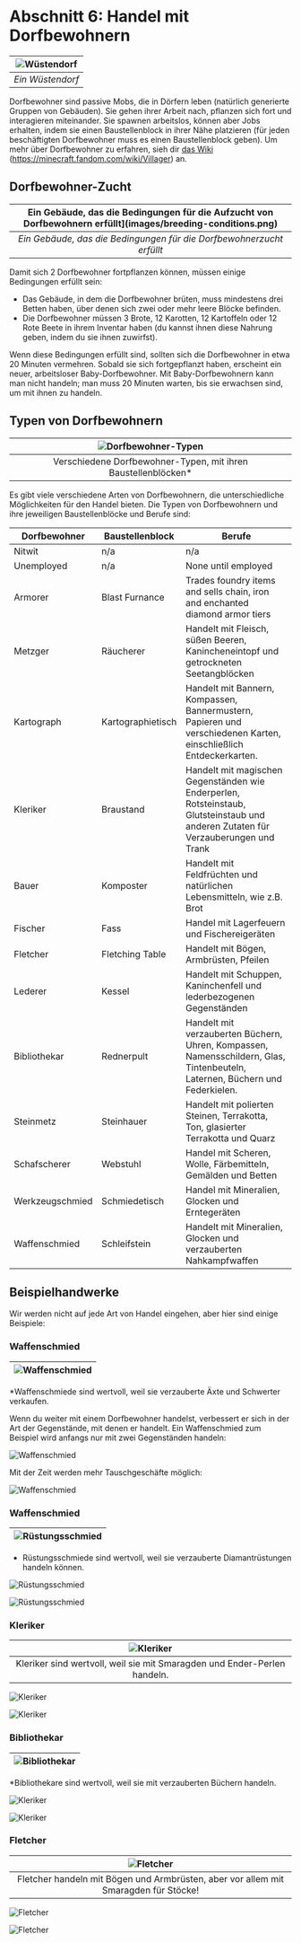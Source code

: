 # Abschnitt 6: Handel mit Dorfbewohnern

| ![Wüstendorf](images/desert-village.png) |
|:--:|
| *Ein Wüstendorf* |

Dorfbewohner sind passive Mobs, die in Dörfern leben (natürlich generierte Gruppen von Gebäuden). Sie gehen ihrer Arbeit nach, pflanzen sich fort und interagieren miteinander. Sie spawnen arbeitslos, können aber Jobs erhalten, indem sie einen Baustellenblock in ihrer Nähe platzieren (für jeden beschäftigten Dorfbewohner muss es einen Baustellenblock geben). Um mehr über Dorfbewohner zu erfahren, sieh dir [das Wiki](https://minecraft.fandom.com/wiki/Villager) (https://minecraft.fandom.com/wiki/Villager) an.

## Dorfbewohner-Zucht

| Ein Gebäude, das die Bedingungen für die Aufzucht von Dorfbewohnern erfüllt](images/breeding-conditions.png) |
|:--:|
| *Ein Gebäude, das die Bedingungen für die Dorfbewohnerzucht erfüllt* |

Damit sich 2 Dorfbewohner fortpflanzen können, müssen einige Bedingungen erfüllt sein:
* Das Gebäude, in dem die Dorfbewohner brüten, muss mindestens drei Betten haben, über denen sich zwei oder mehr leere Blöcke befinden.
* Die Dorfbewohner müssen 3 Brote, 12 Karotten, 12 Kartoffeln oder 12 Rote Beete in ihrem Inventar haben (du kannst ihnen diese Nahrung geben, indem du sie ihnen zuwirfst).

Wenn diese Bedingungen erfüllt sind, sollten sich die Dorfbewohner in etwa 20 Minuten vermehren. Sobald sie sich fortgepflanzt haben, erscheint ein neuer, arbeitsloser Baby-Dorfbewohner. Mit Baby-Dorfbewohnern kann man nicht handeln; man muss 20 Minuten warten, bis sie erwachsen sind, um mit ihnen zu handeln.

## Typen von Dorfbewohnern

| ![Dorfbewohner-Typen](images/trading-1.png) |
|:--:|
| Verschiedene Dorfbewohner-Typen, mit ihren Baustellenblöcken* |

Es gibt viele verschiedene Arten von Dorfbewohnern, die unterschiedliche Möglichkeiten für den Handel bieten. Die Typen von Dorfbewohnern und ihre jeweiligen Baustellenblöcke und Berufe sind:

| Dorfbewohner | Baustellenblock | Berufe |
| ----------- | ---------------- | ---- |
|Nitwit | n/a | n/a |
|Unemployed | n/a | None until employed |
|Armorer | Blast Furnance | Trades foundry items and sells chain, iron and enchanted diamond armor tiers
|Metzger | Räucherer | Handelt mit Fleisch, süßen Beeren, Kanincheneintopf und getrockneten Seetangblöcken |
|Kartograph | Kartographietisch | Handelt mit Bannern, Kompassen, Bannermustern, Papieren und verschiedenen Karten, einschließlich Entdeckerkarten.
|Kleriker | Braustand | Handelt mit magischen Gegenständen wie Enderperlen, Rotsteinstaub, Glutsteinstaub und anderen Zutaten für Verzauberungen und Trank
|Bauer | Komposter | Handelt mit Feldfrüchten und natürlichen Lebensmitteln, wie z.B. Brot
|Fischer | Fass | Handel mit Lagerfeuern und Fischereigeräten
|Fletcher | Fletching Table | Handelt mit Bögen, Armbrüsten, Pfeilen
|Lederer | Kessel | Handelt mit Schuppen, Kaninchenfell und lederbezogenen Gegenständen
|Bibliothekar | Rednerpult | Handelt mit verzauberten Büchern, Uhren, Kompassen, Namensschildern, Glas, Tintenbeuteln, Laternen, Büchern und Federkielen.
|Steinmetz | Steinhauer | Handelt mit polierten Steinen, Terrakotta, Ton, glasierter Terrakotta und Quarz
|Schafscherer | Webstuhl | Handel mit Scheren, Wolle, Färbemitteln, Gemälden und Betten
|Werkzeugschmied | Schmiedetisch | Handel mit Mineralien, Glocken und Erntegeräten
|Waffenschmied | Schleifstein | Handelt mit Mineralien, Glocken und verzauberten Nahkampfwaffen

## Beispielhandwerke

Wir werden nicht auf jede Art von Handel eingehen, aber hier sind einige Beispiele:

### Waffenschmied

| ![Waffenschmied](images/Plains_Weaponsmith.png) |
|:--:|
*Waffenschmiede sind wertvoll, weil sie verzauberte Äxte und Schwerter verkaufen.

Wenn du weiter mit einem Dorfbewohner handelst, verbessert er sich in der Art der Gegenstände, mit denen er handelt. Ein Waffenschmied zum Beispiel wird anfangs nur mit zwei Gegenständen handeln:

![Waffenschmied](images/trading-weaponsmith-0.png)

Mit der Zeit werden mehr Tauschgeschäfte möglich:

![Waffenschmied](images/trading-weaponsmith-1.png)

### Waffenschmied

| ![Rüstungsschmied](images/Plains_Armorer.png) |
|:--:|
* Rüstungsschmiede sind wertvoll, weil sie verzauberte Diamantrüstungen handeln können.

![Rüstungsschmied](images/trading-armorer-0.png)

![Rüstungsschmied](images/trading-armorer-1.png)

### Kleriker

| ![Kleriker](images/Plains_Cleric.png) |
|:--:|
| Kleriker sind wertvoll, weil sie mit Smaragden und Ender-Perlen handeln.

![Kleriker](images/trading-cleric-0.png)

![Kleriker](images/trading-cleric-1.png)

### Bibliothekar

| ![Bibliothekar](images/Plains_Librarian.png) |
|:--:|
*Bibliothekare sind wertvoll, weil sie mit verzauberten Büchern handeln.

![Kleriker](images/trading-librarian-0.png)

![Kleriker](images/trading-librarian-1.png)

### Fletcher

| ![Fletcher](images/Plains_Fletcher.png) |
|:--:|
| Fletcher handeln mit Bögen und Armbrüsten, aber vor allem mit Smaragden für Stöcke!

![Fletcher](images/trading-fletcher-0.png)

![Fletcher](images/trading-fletcher-1.png)
